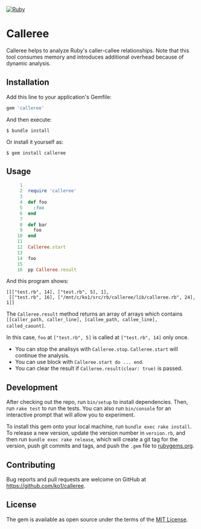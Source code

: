 [![Ruby](https://github.com/ko1/calleree/actions/workflows/ruby.yml/badge.svg)](https://github.com/ko1/calleree/actions/workflows/ruby.yml)

# Calleree

Calleree helps to analyze Ruby's caller-callee relationships.
Note that this tool consumes memory and introduces additional overhead because of dynamic analysis.

## Installation

Add this line to your application's Gemfile:

```ruby
gem 'calleree'
```

And then execute:

    $ bundle install

Or install it yourself as:

    $ gem install calleree

## Usage

```ruby
     1
     2  require 'calleree'
     3
     4  def foo
     5    :foo
     6  end
     7
     8  def bar
     9    foo
    10  end
    11
    12  Calleree.start
    13
    14  foo
    15
    16  pp Calleree.result
```

And this program shows:

```
[[["test.rb", 14], ["test.rb", 5], 1],
 [["test.rb", 16], ["/mnt/c/ko1/src/rb/calleree/lib/calleree.rb", 24], 1]]
```

The `Calleree.result` method returns an array of arrays which contains `[[caller_path, caller_line], [callee_path, callee_line], called_caount]`.

In this case, `foo` at `["test.rb", 5]` is called at `["test.rb", 14]` only once.

* You can stop the analisys with `Calleree.stop`. `Calleree.start` will continue the analysis.
* You can use block with `Calleree.start do ... end`.
* You can clear the result if `Calleree.result(clear: true)` is passed.

## Development

After checking out the repo, run `bin/setup` to install dependencies. Then, run `rake test` to run the tests. You can also run `bin/console` for an interactive prompt that will allow you to experiment.

To install this gem onto your local machine, run `bundle exec rake install`. To release a new version, update the version number in `version.rb`, and then run `bundle exec rake release`, which will create a git tag for the version, push git commits and tags, and push the `.gem` file to [rubygems.org](https://rubygems.org).

## Contributing

Bug reports and pull requests are welcome on GitHub at https://github.com/ko1/calleree.

## License

The gem is available as open source under the terms of the [MIT License](https://opensource.org/licenses/MIT).
